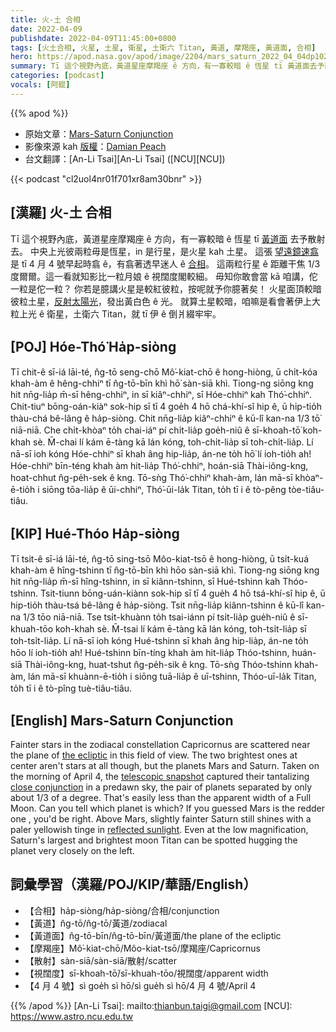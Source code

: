 ```yaml
---
title: 火-土 合相
date: 2022-04-09
publishdate: 2022-04-09T11:45:00+0800
tags: [火土合相, 火星, 土星, 衛星, 土衛六 Titan, 黃道, 摩羯座, 黃道面, 合相]
hero: https://apod.nasa.gov/apod/image/2204/mars_saturn_2022_04_04dp1024.jpg
summary: Tī 這个視野內底，黃道星座摩羯座 ê 方向，有一寡較暗 ê 恆星 tī 黃道面去予散射去。
categories: [podcast]
vocals: [阿錕]
---
```


{{% apod %}}

- 原始文章：[Mars-Saturn Conjunction](https://apod.nasa.gov/apod/ap220409.html)
- 影像來源 kah [版權][copyright]：[Damian Peach](https://twitter.com/peachastro)
- 台文翻譯：[An-Li Tsai][An-Li Tsai] ([NCU][NCU])

{{< podcast "cl2uol4nr01f701xr8am30bnr" >}}

## [漢羅] 火-土 合相
Tī 這个視野內底，黃道星座摩羯座 ê 方向，有一寡較暗 ê 恆星 tī [黃道面][the ecliptic] 去予散射去。
中央上光彼兩粒毋是恆星，in 是行星，是火星 kah 土星。
這張 [望遠鏡速翕][telescopic snapshot] 是 tī 4 月 4 號早起時翕 ê，有翕著透早迷人 ê [合相][close conjunction]。
這兩粒行星 ê 距離干焦 1/3 度爾爾。這一看就知影比一粒月娘 ê 視闊度閣較細。
毋知你敢會當 kā 咱講，佗一粒是佗一粒？
你若是臆講火星是較紅彼粒，按呢就予你臆著矣！
火星面頂較暗彼粒土星，[反射太陽光][reflected sunlight]，發出黃白色 ê 光。
就算土星較暗，咱嘛是看會著伊上大粒上光 ê 衛星，土衛六 Titan，就 tī 伊 ê 倒爿綴牢牢。

## [POJ] Hóe-Thó͘ Ha̍p-siòng
Tī chit-ê sī-iá lāi-té, n̂g-tō seng-chō Mô͘-kiat-chō ê hong-hiòng, ū chi̍t-kóa khah-àm ê hêng-chhiⁿ tī n̂g-tō-bīn khì hō͘ sàn-siā khì.
Tiong-ng siōng kng hit nn̄g-lia̍p m̄-sī hêng-chhiⁿ, in sī kiâⁿ-chhiⁿ, sī Hóe-chhiⁿ kah Thó͘-chhiⁿ.
Chit-tiuⁿ bōng-oán-kiàⁿ sok-hip sī tī 4 goe̍h 4 hō chá-khí-sî hip ê, ū hip-tio̍h thàu-chá bê-lâng ê ha̍p-siòng.
Chit nn̄g-lia̍p kiâⁿ-chhiⁿ ê kū-lî kan-na 1/3 tō͘ niā-niā.
Che chi̍t-khòaⁿ to̍h chai-iáⁿ pí chi̍t-lia̍p goe̍h-niû ê sī-khoah-tō͘ koh-khah sè.
M̄-chai lí kám ē-tàng kā lán kóng, toh-chi̍t-lia̍p sī toh-chi̍t-lia̍p.
Lí nā-sī ioh kóng Hóe-chhiⁿ sī khah âng hip-lia̍p, án-ne to̍h hō͘ lí ioh-tio̍h ah!
Hóe-chhiⁿ bīn-téng khah àm hit-lia̍p Thó͘-chhiⁿ, hoán-siā Thài-iông-kng, hoat-chhut n̂g-pe̍h-sek ê kng.
Tō-sǹg Thó͘-chhiⁿ khah-àm, lán mā-sī khòaⁿ-ē-tio̍h i siōng tōa-lia̍p ê ūi-chhiⁿ, Thó͘-ūi-la̍k Titan, to̍h tī i ê tò-pêng tòe-tiâu-tiâu.

## [KIP] Hué-Thóo Ha̍p-siòng
Tī tsit-ê sī-iá lāi-té, n̂g-tō sing-tsō Môo-kiat-tsō ê hong-hiòng, ū tsi̍t-kuá khah-àm ê hîng-tshinn tī n̂g-tō-bīn khì hōo sàn-siā khì.
Tiong-ng siōng kng hit nn̄g-lia̍p m̄-sī hîng-tshinn, in sī kiânn-tshinn, sī Hué-tshinn kah Thóo-tshinn.
Tsit-tiunn bōng-uán-kiànn sok-hip sī tī 4 gue̍h 4 hō tsá-khí-sî hip ê, ū hip-tio̍h thàu-tsá bê-lâng ê ha̍p-siòng.
Tsit nn̄g-lia̍p kiânn-tshinn ê kū-lî kan-na 1/3 tōo niā-niā.
Tse tsi̍t-khuànn to̍h tsai-iánn pí tsi̍t-lia̍p gue̍h-niû ê sī-khuah-tōo koh-khah sè.
M̄-tsai lí kám ē-tàng kā lán kóng, toh-tsi̍t-lia̍p sī toh-tsi̍t-lia̍p.
Lí nā-sī ioh kóng Hué-tshinn sī khah âng hip-lia̍p, án-ne to̍h hōo lí ioh-tio̍h ah!
Hué-tshinn bīn-tíng khah àm hit-lia̍p Thóo-tshinn, huán-siā Thài-iông-kng, huat-tshut n̂g-pe̍h-sik ê kng.
Tō-sǹg Thóo-tshinn khah-àm, lán mā-sī khuànn-ē-tio̍h i siōng tuā-lia̍p ê uī-tshinn, Thóo-uī-la̍k Titan, to̍h tī i ê tò-pîng tuè-tiâu-tiâu.


## [English] Mars-Saturn Conjunction
Fainter stars in the zodiacal constellation Capricornus are scattered near the plane of [the ecliptic][the ecliptic] in this field of view.
The two brightest ones at center aren't stars at all though, but the planets Mars and Saturn.
Taken on the morning of April 4, the [telescopic snapshot][telescopic snapshot] captured their tantalizing [close conjunction][close conjunction] in a predawn sky, the pair of planets separated by only about 1/3 of a degree.
That's easily less than the apparent width of a Full Moon.
Can you tell which planet is which?
If you guessed Mars is the redder one , you'd be right.
Above Mars, slightly fainter Saturn still shines with a paler yellowish tinge in [reflected sunlight][reflected sunlight].
Even at the low magnification, Saturn's largest and brightest moon Titan can be spotted hugging the planet very closely on the left.

## 詞彙學習（漢羅/POJ/KIP/華語/English）
- 【合相】ha̍p-siòng/ha̍p-siòng/合相/conjunction
- 【黃道】n̂g-tō/n̂g-tō/黃道/zodiacal
- 【黃道面】n̂g-tō-bīn/n̂g-tō-bīn/黃道面/the plane of the ecliptic
- 【摩羯座】Mô͘-kiat-chō/Môo-kiat-tsō/摩羯座/Capricornus
- 【散射】sàn-siā/sàn-siā/散射/scatter
- 【視闊度】sī-khoah-tō͘/sī-khuah-tōo/視闊度/apparent width
- 【4 月 4 號】sì goe̍h sì hō/sì gue̍h sì hō/4 月 4 號/April 4

{{% /apod %}}
[An-Li Tsai]: mailto:thianbun.taigi@gmail.com
[NCU]: https://www.astro.ncu.edu.tw

[copyright]: https://apod.nasa.gov/apod/fap/lib/about_apod.html#srapply

[the ecliptic]:https://www.nasa.gov/multimedia/imagegallery/image_feature_635.html
[telescopic snapshot]:https://twitter.com/peachastro/status/1511400884307173380/photo/1
[close conjunction]:https://earthsky.org/tonight/mars-and-saturn-conjunction-april-4-5-2022/
[reflected sunlight]:https://solarsystem.nasa.gov/
